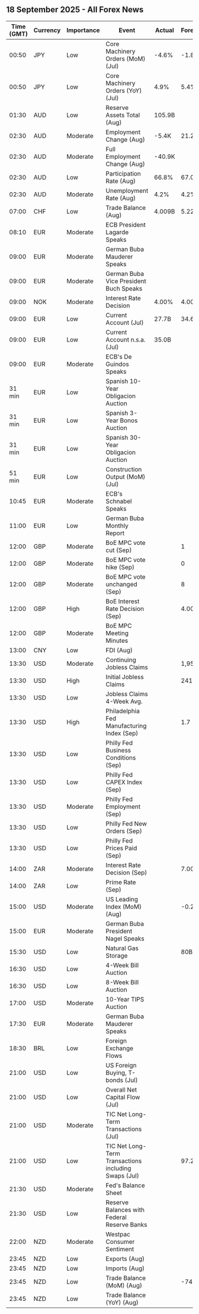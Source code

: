 ## 18 September 2025 - All Forex News

| Time (GMT) | Currency | Importance | Event | Actual | Forecast | Previous |
|------|----------|------------|-------|--------|----------|----------|
| 00:50 | JPY | Low | Core Machinery Orders (MoM) (Jul) | -4.6% | -1.8% | 3.0% |
| 00:50 | JPY | Low | Core Machinery Orders (YoY) (Jul) | 4.9% | 5.4% | 7.6% |
| 01:30 | AUD | Low | Reserve Assets Total (Aug) | 105.9B |  | 104.3B |
| 02:30 | AUD | Moderate | Employment Change (Aug) | -5.4K | 21.2K | 26.5K |
| 02:30 | AUD | Moderate | Full Employment Change (Aug) | -40.9K |  | 63.6K |
| 02:30 | AUD | Low | Participation Rate (Aug) | 66.8% | 67.0% | 67.0% |
| 02:30 | AUD | Moderate | Unemployment Rate (Aug) | 4.2% | 4.2% | 4.2% |
| 07:00 | CHF | Low | Trade Balance (Aug) | 4.009B | 5.220B | 4.619B |
| 08:10 | EUR | Moderate | ECB President Lagarde Speaks |  |  |  |
| 09:00 | EUR | Moderate | German Buba Mauderer Speaks |  |  |  |
| 09:00 | EUR | Moderate | German Buba Vice President Buch Speaks |  |  |  |
| 09:00 | NOK | Moderate | Interest Rate Decision | 4.00% | 4.00% | 4.25% |
| 09:00 | EUR | Low | Current Account (Jul) | 27.7B | 34.6B | 35.8B |
| 09:00 | EUR | Low | Current Account n.s.a. (Jul) | 35.0B |  | 38.9B |
| 09:00 | EUR | Moderate | ECB's De Guindos Speaks |  |  |  |
| 31 min | EUR | Low | Spanish 10-Year Obligacion Auction |  |  | 3.200% |
| 31 min | EUR | Low | Spanish 3-Year Bonos Auction |  |  | 2.204% |
| 31 min | EUR | Low | Spanish 30-Year Obligacion Auction |  |  | 3.974% |
| 51 min | EUR | Low | Construction Output (MoM) (Jul) |  |  | -0.76% |
| 10:45 | EUR | Moderate | ECB's Schnabel Speaks |  |  |  |
| 11:00 | EUR | Low | German Buba Monthly Report |  |  |  |
| 12:00 | GBP | Moderate | BoE MPC vote cut (Sep) |  | 1 | 5 |
| 12:00 | GBP | Moderate | BoE MPC vote hike (Sep) |  | 0 | 0 |
| 12:00 | GBP | Moderate | BoE MPC vote unchanged (Sep) |  | 8 | 4 |
| 12:00 | GBP | High | BoE Interest Rate Decision (Sep) |  | 4.00% | 4.00% |
| 12:00 | GBP | Moderate | BoE MPC Meeting Minutes |  |  |  |
| 13:00 | CNY | Low | FDI (Aug) |  |  | -13.40% |
| 13:30 | USD | Moderate | Continuing Jobless Claims |  | 1,950K | 1,939K |
| 13:30 | USD | High | Initial Jobless Claims |  | 241K | 263K |
| 13:30 | USD | Low | Jobless Claims 4-Week Avg. |  |  | 240.50K |
| 13:30 | USD | High | Philadelphia Fed Manufacturing Index (Sep) |  | 1.7 | -0.3 |
| 13:30 | USD | Low | Philly Fed Business Conditions (Sep) |  |  | 25.0 |
| 13:30 | USD | Low | Philly Fed CAPEX Index (Sep) |  |  | 38.40 |
| 13:30 | USD | Moderate | Philly Fed Employment (Sep) |  |  | 5.9 |
| 13:30 | USD | Low | Philly Fed New Orders (Sep) |  |  | -1.9 |
| 13:30 | USD | Low | Philly Fed Prices Paid (Sep) |  |  | 66.80 |
| 14:00 | ZAR | Moderate | Interest Rate Decision (Sep) |  | 7.00% | 7.00% |
| 14:00 | ZAR | Low | Prime Rate (Sep) |  |  | 10.50% |
| 15:00 | USD | Moderate | US Leading Index (MoM) (Aug) |  | -0.2% | -0.1% |
| 15:00 | EUR | Moderate | German Buba President Nagel Speaks |  |  |  |
| 15:30 | USD | Low | Natural Gas Storage |  | 80B | 71B |
| 16:30 | USD | Low | 4-Week Bill Auction |  |  | 4.060% |
| 16:30 | USD | Low | 8-Week Bill Auction |  |  | 4.000% |
| 17:00 | USD | Moderate | 10-Year TIPS Auction |  |  | 1.985% |
| 17:30 | EUR | Moderate | German Buba Mauderer Speaks |  |  |  |
| 18:30 | BRL | Low | Foreign Exchange Flows |  |  | 0.276B |
| 21:00 | USD | Low | US Foreign Buying, T-bonds (Jul) |  |  | -5.00B |
| 21:00 | USD | Low | Overall Net Capital Flow (Jul) |  |  | 77.80B |
| 21:00 | USD | Moderate | TIC Net Long-Term Transactions (Jul) |  |  | 150.8B |
| 21:00 | USD | Low | TIC Net Long-Term Transactions including Swaps (Jul) |  | 97.20B | 150.80B |
| 21:30 | USD | Moderate | Fed's Balance Sheet |  |  | 6,606B |
| 21:30 | USD | Low | Reserve Balances with Federal Reserve Banks |  |  | 3.151T |
| 22:00 | NZD | Moderate | Westpac Consumer Sentiment |  |  | 91.2 |
| 23:45 | NZD | Low | Exports (Aug) |  |  | 6.71B |
| 23:45 | NZD | Low | Imports (Aug) |  |  | 7.28B |
| 23:45 | NZD | Low | Trade Balance (MoM) (Aug) |  | -746M | -578M |
| 23:45 | NZD | Low | Trade Balance (YoY) (Aug) |  |  | -3,940M |
